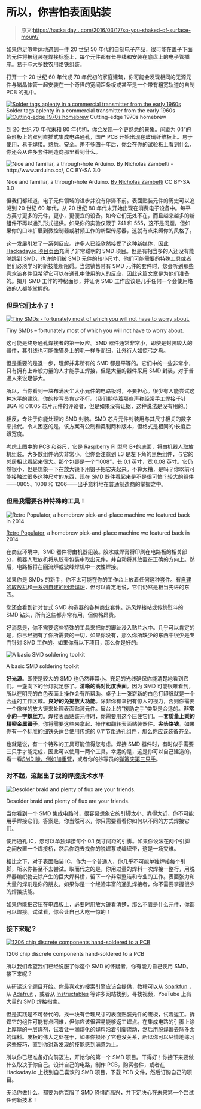 # 所以，你害怕表面贴装

> 原文:[https://hacka day . com/2016/03/17/so-you-shaked-of-surface-mount/](https://hackaday.com/2016/03/17/so-youre-scared-of-surface-mount/)

如果你足够幸运地遇到一件 20 世纪 50 年代的自制电子产品，很可能在盖子下面的元件将被组装在焊接标签上，每个元件都有长导线和安装在底盘上的电子管插座。易于与大多数农用烙铁组装。

打开一个 20 世纪 60 年代或 70 年代初的家庭建筑，你可能会发现相同的无源元件与锗晶体管一起安装在一个奇怪的宽间距条板或甚至是一个带有粗宽轨道的自制 PCB 的孔中。

 [![Solder tags aplenty in a commercial transmitter from the early 1960s](../Images/6a563a533fe606a79f3125c0f9f732fc.png "Jpeg")](https://hackaday.com/2016/03/17/so-youre-scared-of-surface-mount/jpeg-2/) Solder tags aplenty in a commercial transmitter from the early 1960s [![Cutting-edge 1970s homebrew](../Images/b0ad8c5e31f50bd09f38ffc7d91a9929.png "1970s-homebrew-PCB")](https://hackaday.com/2016/03/17/so-youre-scared-of-surface-mount/1970s-homebrew-pcb/) Cutting-edge 1970s homebrew

到 20 世纪 70 年代末和 80 年代初，你会发现一个更熟悉的景象。间距为 0.1”的条形板上的双列直插式集成电路通孔，国产 PCB 开始出现在玻璃纤维板上。易于使用，易于焊接。熟悉。安全。差不多四十年后，你会在你的试验板上看到什么，你还会从许多套件制造商那里看到什么。

![Nice and familiar, a through-hole Arduino. By Nicholas Zambetti - http://www.arduino.cc/, CC BY-SA 3.0](../Images/9b32e5e5cd9d287dda07b8df17127121.png)

Nice and familiar, a through-hole Arduino.
[By Nicholas Zambetti](https://www.arduino.cc/en/Main/Gallery) CC BY-SA 3.0

但我们都知道，电子元件领域的进步并没有停滞不前。表面贴装元件的历史可以追溯到 20 世纪 60 年代，从 20 世纪 80 年代末开始出现在消费电子设备中。每平方英寸更多的元件，更小，更便宜的设备。如今它们无处不在，而且越来越多的新组件不再以通孔形式提供。如果你的实验仅限于 741 和 555，这不是问题，但如果你的口味扩展到微控制器或射频工作的新型传感器，这就有点束缚你的风格了。

这一发展引发了一系列反应。许多人已经欣然接受了这种新媒体，因此 [Hackaday.io 项目页面](https://hackaday.io/projects)充满了非常聪明的 SMD 项目。但是有相当多的人还没有能够跳到 SMD，也许他们被 SMD 元件的较小尺寸、他们可能需要的特殊工具或者他们必须学习的新技能所阻碍。当您销售带有 SMD 元件的套件时，您会听到那些喜欢该套件但希望它可以在通孔中使用的人的反应，因此这篇文章是为他们准备的。揭开 SMD 工作的神秘面纱，并证明 SMD 工作应该是几乎任何一个会使用烙铁的人都能掌握的。

### 但是它们太小了！

[![Tiny SMDs - fortunately most of which you will not have to worry about.](../Images/c5659eb254b4c99c0d82dfe2433c8cc1.png)](https://hackaday.com/wp-content/uploads/2016/03/rpi-underside-tiny-smds.jpg)

Tiny SMDs – fortunately most of which you will not have to worry about.

这可能是终身通孔焊接者的第一反应。SMD 器件通常非常小，即使是封装较大的器件，其引线也可能像猫身上的毛一样多而细，让外行人如惊弓之鸟。

但是重要的是退一步，理解并非所有的 SMD 都是平等的。它们中的一些非常小，只有拥有上帝般力量的人才能手工焊接，但是大量的器件采用 SMD 封装，对于普通人来说足够大。

所以，当你看到一块布满灰尘大小元件的电路板时，不要担心。很少有人能尝试这种水平的建筑，你的抄写员肯定不行。(我们期待着那些声称经常手工焊接千针 BGA 和 01005 芯片元件的评论者，但是如果没有证据，这种说法是没有用的。)

相反，专注于你能处理的 SMD 封装。SMD 芯片元件封装用与其尺寸相关的数字来指代。令人困惑的是，该方案有公制和英制两种版本，但格式是相同的:长度后跟宽度。

考虑上图中的 PCB 和卷尺，它是 Raspberry Pi 型号 B+的底面，将由机器人取放机组装。大多数组件确实非常小，但你会注意到 L3 是左下角的黑色组件，与它的邻居相比看起来很大。那个包裹是一个“1008”，长 0.1 英寸，宽 0.08 英寸。它仍然很小，但是想象一下在放大镜下用镊子把它夹起来。不算太糟，是吗？你以前可能接触过很多这种尺寸的东西，现在 SMD 器件看起来是不是很可怕？较大的组件——0805、1008 和 1206——出乎意料地在普通制造商的掌握之中。

### 但是我需要各种特殊的工具！

![Retro Populator, a homebrew pick-and-place machine we featured back in 2014](../Images/13031a5e306a7d2ed25897f345776720.png)

[Retro Populator](http://hackaday.com/2014/08/30/thp-semifinalist-retro-populator-a-pick-and-place-retrofit-for-a-3d-printer/), a homebrew pick-and-place machine we featured back in 2014

在商业环境中，SMD 器件将由机器组装。胶水或焊膏将印刷在电路板的相关部分，机器人取放机将从胶带包装中取出元件，并自动将其放置在正确的方向上。然后，电路板将在回流炉或波峰焊机中一次性焊接。

如果你是 SMDs 的新手，你不太可能在你的工作台上放着任何这种套件。有[自建的取放机](http://hackaday.com/tag/pick-and-place/)和[一系列自建的回流焊炉](http://hackaday.com/tag/reflow-oven/)，但可以肯定地说，它们仍然是相当先进的东西。

您还会看到针对台式 SMD 构造器的各种商业套件。热风焊接站或传统熨斗的 SMD 钻头，所有这些都非常有用，但价格昂贵。

好消息是，你不需要这些特殊的工具来把你的脚趾浸入贴片水中。几乎可以肯定的是，你已经拥有了你所需要的一切，如果你没有，那么你所缺少的东西中很少是专门针对 SMD 工作的。如果你有以下项目，那么你是好的:

![A basic SMD soldering toolkit](../Images/d4e44289c326000729e283d59c36704d.png)

A basic SMD soldering toolkit

**好光源**。即使是较大的 SMD 也仍然非常小。充足的光线确保你能清楚地看到它们。一盏向下的台灯就足够了。**清晰的高对比度表面**。因为 SMD 可能很难看到，所以在明亮的白色表面上操作会有所帮助。桌子上一张崭新的白色打印纸就是一个合适的工作区域。**良好的免提放大功能**。除非你有幸拥有惊人的视力，否则你需要一个像样的放大镜来处理表面贴装元件。展台上的“援助之手”类型是合适的。**非常小的一字螺丝刀**。焊接表面贴装元件时，你需要用这个压住它们。**一套质量上乘的精密金属镊子**。你将需要这些来拿起、操作和翻转表面贴装器件。**尖头烙铁**。如果你有一个标准的细铁头适合使用传统的 0.1”节距通孔组件，那么你应该装备齐全。

也就是说，有一个特殊的工具可能值得您考虑。焊接 SMD 器件时，有时似乎需要三只手才能完成，因此可以使用一两个工具。幸运的是，这是你可以自己建造的。看一看[SMD 喙，例如加重臂](http://hackaday.com/2015/02/05/diy-smd-twofer-manual-pick-and-place-and-the-beak/)，或者你的抄写员的[弹簧夹第三只手](https://hackaday.io/project/8605-spring-clamp-third-hand-for-hand-soldering-smds)。

### 对不起，这超出了我的焊接技术水平

![Desolder braid and plenty of flux are your friends.](../Images/440675311edef083098602ae2e6dceb0.png)

Desolder braid and plenty of flux are your friends.

当你看到一个 SMD 集成电路时，很容易想象它的引脚太小、靠得太近，你不可能用手焊接它们。答案是，你当然可以，你只需要看看你如何以不同的方式焊接它们。

使用通孔 IC，您可以单独焊接每个 0.1 英寸间距的引脚。如果你设法在两个引脚之间放置一个焊接桥，然后你跑去找你的脱焊泵或编织带，这是一场灾难。

相比之下，对于表面贴装 IC，作为一个普通人，你几乎不可能单独焊接每个引脚，所以你甚至不去尝试。取而代之的是，你用过量的焊料一次焊接一整行，用脱焊器编织物去除产生的巨大焊料桥，留下一个非常整洁和专业的工作。表面张力和大量的焊剂是你的朋友，如果你是一个经验丰富的通孔焊接者，你不需要掌握很少的焊接技能。

如果你能把它压在电路板上，必要时用放大镜看清楚，那么不管是什么元件，你都可以焊接。试试看，你会让自己大吃一惊的！

### 接下来呢？

[![1206 chip discrete components hand-soldered to a PCB](../Images/c49e3e8d533a48dc8f7df4517d924df3.png)](https://hackaday.com/wp-content/uploads/2016/03/smd-filter.jpg)

1206 chip discrete components hand-soldered to a PCB

所以我们希望我们已经说服了你这个 SMD 的怀疑者，你有能力自己使用 SMD。接下来呢？

从研读这个题目开始。你最喜欢的搜索引擎应该会提供，教程可以从 [Sparkfun](https://www.sparkfun.com/tutorials/category/2) ，从 [Adafruit](https://learn.adafruit.com/adafruit-guide-excellent-soldering/surface-mount) ，或者从 [Instructables](http://www.instructables.com/howto/smd/) 等许多网站找到。寻找视频，YouTube 上有大量的 SMD 焊接指南。

但是实践是不可替代的。找一块有合理尺寸的表面贴装元件的废板，试着返工。拆焊它的组件可能有点困难，但你应该很容易能够返工焊点。在集成电路的引脚上涂上厚厚的一层焊剂，试着让一滴熔化的焊料沿着引脚流动，然后用脱焊器去除多余的焊料。废板的伟大之处在于，如果你损坏了它也没关系，所以你可以尽情地练习这些技巧，直到你对新发现的技能感到满意为止。

所以你已经准备好向前迈进，开始你的第一个 SMD 项目。干得好！你接下来要做什么取决于你自己。设计自己的电路，制作 PCB，购买套件，或者在 Hackaday.io 上找到自己喜欢的 SMD 项目，下载 PCB 文件，然后订购自己的项目。

无论你做什么，都要为你克服了 SMD 恐惧而高兴，并下定决心在未来第一个尝试任何新技术！